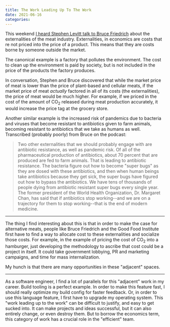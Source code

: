 ```yaml
---
title: The Work Leading Up To The Work
date: 2021-06-16
categories:
---
```


This weekend [I heard Stephen Levitt talk to Bruce Friedrich][1] about the externalities
of the meat industry. Externalities, in economics are costs that re not priced into
the price of a product. This means that they are costs borne by someone outside the
market.

The canonical example is a factory that pollutes the environment. The cost to clean up
the environment is paid by society, but is not included in the price of the products the
factory produces.

In conversation, Stephen and Bruce discovered that while the market price of meat is
lower than the price of plant-based and cellular meats, if the market price of meat
*actually* factored in all of its costs (the externalities), the price of meat
would be much higher. For example, if we priced in the cost of the amount of CO<sub>2</sub>
released during meat production accurately, it would
increase the price tag at the grocery store.

Another similar example is the increased risk of pandemics due to bacteria and viruses
that become resistant to antibiotics given to farm animals, becoming resistant to antibiotics
that we take as humans as well. Transcribed (probably poorly) from Bruce on the podcast:

> Two other externalities that we should probably engage with are antibiotic resistance, as well as pandemic risk. Of all of the pharmaceutical production of antibiotics, about 70 percent that are produced are fed to farm animals. That is leading to antibiotic resistance. The bacteria figure out how to become "super bugs" as they are dosed with these antibiotics, and then when human beings take antibiotics because they get sick, the super bugs have figured out how to bypass the antibiotics. We have tens of thousands of people dying from antibiotic resistant super bugs every single year. The former president of the World Health Organization, Dr. Margaret Chan, has said that if antibiotics stop working--and we are on a trajectory for them to stop working--that is the end of modern medicine.

---

The thing I find interesting about this is that in order to make the case for
alternative meats, people like Bruce Friedrich and the Good Food Institute first
have to find a way to allocate cost to these externalities and socialize
those costs. For example, in the example of pricing the cost of CO<sub>2</sub> into
a hamburger, just developing the methodology to ascribe that cost could be a project in itself. It could take government lobbying, PR and marketing campaigns, and time for mass internalization.

My hunch is that there are many opportunities in these "adjacent" spaces.

---

As a software engineer, I find a lot of parallels for this "adjacent" work in my
career. Build tooling is a perfect example. In order to make this feature
fast, I should really optimize my build config for faster feedback. Or, in order
to use this language feature, I first have to upgrade my operating system. This
"work leading up to the work" can be difficult to justify, and easy to get sucked into. It can make projects and ideas successful, but it can also entirely
change, or even destroy them. But to borrow the economics term, this category
of work has a crucial role in the "efficient" team.

[1]:
https://podcasts.apple.com/us/podcast/people-i-mostly-admire/id1525936566?i=1000523462571
